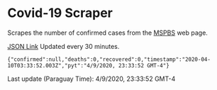 # Covid-19 Scraper

Scrapes the number of confirmed cases from the [MSPBS](https://www.mspbs.gov.py/covid-19.php) web page.

[JSON Link](https://jmayalag.github.io/covid19-scrape/cases.json)
Updated every 30 minutes.
```
{"confirmed":null,"deaths":0,"recovered":0,"timestamp":"2020-04-10T03:33:52.003Z","pyt":"4/9/2020, 23:33:52 GMT-4"}
```
Last update (Paraguay Time): 4/9/2020, 23:33:52 GMT-4
